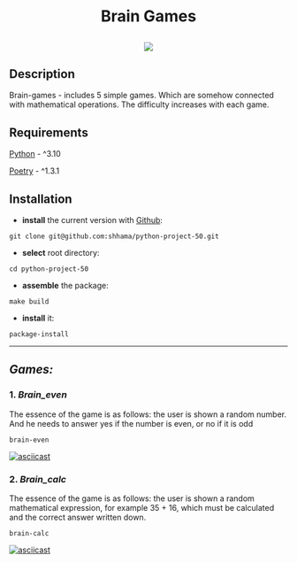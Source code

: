 <h1 align="center">Brain Games</h1>
<h2 align="center">
 
<a href="https://codeclimate.com/github/shhama/python-project-50/maintainability"><img src="https://api.codeclimate.com/v1/badges/cf71ff52c98e562d0f05/maintainability" /></a>

</h2>

<p align="center">


## Description

Brain-games - includes 5 simple games. Which are somehow connected with mathematical operations. The difficulty increases with each game.

## Requirements
[Python](https://www.python.org) - ^3.10

[Poetry](https://python-poetry.org) - ^1.3.1

## Installation
- **install** the current version with [Github](https://github.com/shhama/python-project-50):
```
git clone git@github.com:shhama/python-project-50.git
```
- **select** root directory:
```
cd python-project-50
```
- **assemble** the package:
```
make build
```
- **install** it:
```
package-install
```
______

## ***Games:***

### 1. ***Brain_even***
The essence of the game is as follows: the user is shown a random number. And he needs to answer yes if the number is even, or no if it is odd
```
brain-even
```
[![asciicast](https://asciinema.org/a/qxWNjII20JSE585eKket52xDH.svg)](https://asciinema.org/a/qxWNjII20JSE585eKket52xDH)
 
### 2. ***Brain_calc***
The essence of the game is as follows: the user is shown a random mathematical expression, for example 35 + 16, which must be calculated and the correct answer written down.
```
brain-calc
```
[![asciicast](https://asciinema.org/a/2TR6lBz7Z9fzQLPfAJI8zNsrR.svg)](https://asciinema.org/a/2TR6lBz7Z9fzQLPfAJI8zNsrR)

